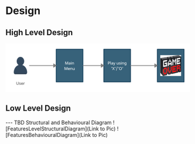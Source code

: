 # Design

## High Level Design 

![Architecture](https://github.com/ArnoldKevinDesouza/Tic-Tac-Toe/blob/main/6_Media/High_Level_design.png?raw=true)

## Low Level Design 

--- TBD Structural and Behavioural Diagram
![FeaturesLevelStructuralDiagram](Link to Pic)
![FeaturesBehaviouralDiagram](Link to Pic)

